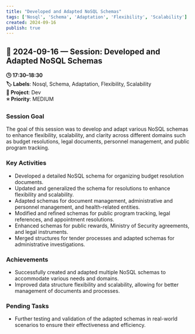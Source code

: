 ```yaml
---
title: "Developed and Adapted NoSQL Schemas"
tags: ['Nosql', 'Schema', 'Adaptation', 'Flexibility', 'Scalability']
created: 2024-09-16
publish: true
---
```


## 📅 2024-09-16 — Session: Developed and Adapted NoSQL Schemas

**🕒 17:30–18:30**  
**🏷️ Labels**: Nosql, Schema, Adaptation, Flexibility, Scalability  
**📂 Project**: Dev  
**⭐ Priority**: MEDIUM  


### Session Goal
The goal of this session was to develop and adapt various NoSQL schemas to enhance flexibility, scalability, and clarity across different domains such as budget resolutions, legal documents, personnel management, and public program tracking.

### Key Activities
- Developed a detailed NoSQL schema for organizing budget resolution documents.
- Updated and generalized the schema for resolutions to enhance flexibility and scalability.
- Adapted schemas for document management, administrative and personnel management, and health-related entities.
- Modified and refined schemas for public program tracking, legal references, and appointment resolutions.
- Enhanced schemas for public rewards, Ministry of Security agreements, and legal instruments.
- Merged structures for tender processes and adapted schemas for administrative investigations.

### Achievements
- Successfully created and adapted multiple NoSQL schemas to accommodate various needs and domains.
- Improved data structure flexibility and scalability, allowing for better management of documents and processes.

### Pending Tasks
- Further testing and validation of the adapted schemas in real-world scenarios to ensure their effectiveness and efficiency.
